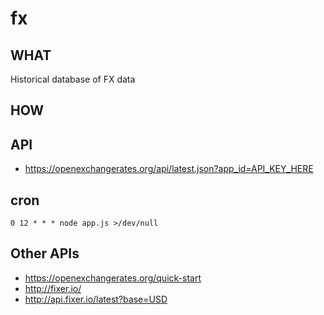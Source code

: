 # fx

## WHAT
Historical database of FX data

## HOW
## API
- https://openexchangerates.org/api/latest.json?app_id=API_KEY_HERE

## cron
`0 12 * * * node app.js >/dev/null`

## Other APIs
- https://openexchangerates.org/quick-start
- http://fixer.io/
- http://api.fixer.io/latest?base=USD
